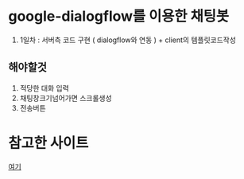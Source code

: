 # google-dialogflow를 이용한 채팅봇
1. 1일차 : 서버측 코드 구현 ( dialogflow와 연동 ) + client의 템플릿코드작성

## 해야할것
1. 적당한 대화 입력
2. 채팅창크기넘어가면 스크롤생성
3. 전송버튼

# 참고한 사이트
[여기](https://www.inflearn.com/course/%EB%94%B0%EB%9D%BC%ED%95%98%EB%A9%B0-%EB%B0%B0%EC%9A%B0%EB%8A%94-%EB%85%B8%EB%93%9C-%EB%A6%AC%EC%95%A1%ED%8A%B8-%EC%B1%97%EB%B4%87/dashboard)